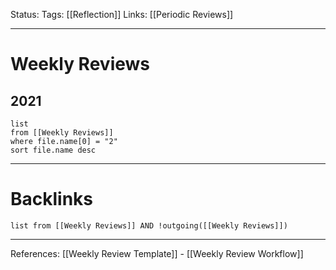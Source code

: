 Status:
Tags: [[Reflection]]
Links: [[Periodic Reviews]]
___
# Weekly Reviews
## 2021
```dataview
list 
from [[Weekly Reviews]]
where file.name[0] = "2"
sort file.name desc
```
___
# Backlinks
```dataview
list from [[Weekly Reviews]] AND !outgoing([[Weekly Reviews]])
```
___
References: [[Weekly Review Template]] - [[Weekly Review Workflow]]
